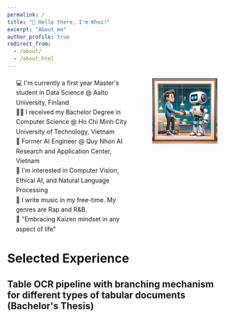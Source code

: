 ```yaml
---
permalink: /
title: "👋 Hello there, I'm Khoi!"
excerpt: "About me"
author_profile: true
redirect_from: 
  - /about/
  - /about.html
---
```

<div style="display: flex; align-items: start; margin: 20px;">
    <div style="flex-grow: 1; padding-right: 40px; line-height: 1.6;">
        💻 I'm currently a first year Master's student in Data Science @ Aalto University, Finland<br>
        🧑‍🎓 I received my Bachelor Degree in Computer Science @ Ho Chi Minh City University of Technology, Vietnam<br>
        💼 Former AI Engineer @ Quy Nhon AI Research and Application Center, Vietnam<br>
        🦾 I'm interested in Computer Vision, Ethical AI, and Natural Language Processing<br>
        🎼 I write music in my free-time. My genres are Rap and R&B.<br>
        📖 "Embracing Kaizen mindset in any aspect of life"
    </div>
    <div>
        <img src="/images/pf_img_2.png" alt="Illustration of the harmonic living of AI and human" style="width: 400px;">
    </div>
</div>


# Selected Experience

## Table OCR pipeline with branching mechanism for different types of tabular documents (Bachelor's Thesis)

